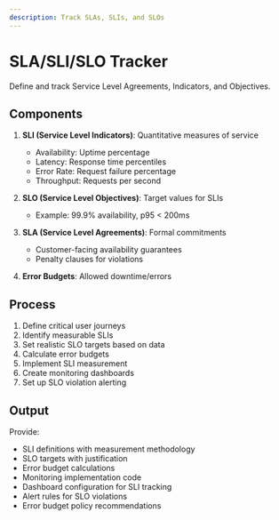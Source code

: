 ```yaml
---
description: Track SLAs, SLIs, and SLOs
---
```


# SLA/SLI/SLO Tracker

Define and track Service Level Agreements, Indicators, and Objectives.

## Components

1. **SLI (Service Level Indicators)**: Quantitative measures of service
   - Availability: Uptime percentage
   - Latency: Response time percentiles
   - Error Rate: Request failure percentage
   - Throughput: Requests per second

2. **SLO (Service Level Objectives)**: Target values for SLIs
   - Example: 99.9% availability, p95 < 200ms

3. **SLA (Service Level Agreements)**: Formal commitments
   - Customer-facing availability guarantees
   - Penalty clauses for violations

4. **Error Budgets**: Allowed downtime/errors

## Process

1. Define critical user journeys
2. Identify measurable SLIs
3. Set realistic SLO targets based on data
4. Calculate error budgets
5. Implement SLI measurement
6. Create monitoring dashboards
7. Set up SLO violation alerting

## Output

Provide:
- SLI definitions with measurement methodology
- SLO targets with justification
- Error budget calculations
- Monitoring implementation code
- Dashboard configuration for SLI tracking
- Alert rules for SLO violations
- Error budget policy recommendations
